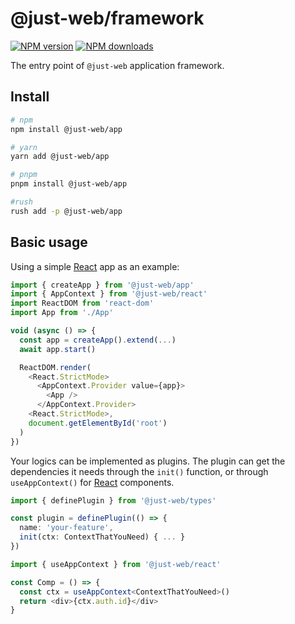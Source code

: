 # @just-web/framework

[![NPM version][npm-image]][npm-url]
[![NPM downloads][downloads-image]][downloads-url]

The entry point of `@just-web` application framework.

## Install

```sh
# npm
npm install @just-web/app

# yarn
yarn add @just-web/app

# pnpm
pnpm install @just-web/app

#rush
rush add -p @just-web/app
```

## Basic usage

Using a simple [React] app as an example:

```ts
import { createApp } from '@just-web/app'
import { AppContext } from '@just-web/react'
import ReactDOM from 'react-dom'
import App from './App'

void (async () => {
  const app = createApp().extend(...)
  await app.start()

  ReactDOM.render(
    <React.StrictMode>
      <AppContext.Provider value={app}>
        <App />
      </AppContext.Provider>
    <React.StrictMode>,
    document.getElementById('root')
  )
})
```

Your logics can be implemented as plugins.
The plugin can get the dependencies it needs through the `init()` function, or through `useAppContext()` for [React] components.

```ts
import { definePlugin } from '@just-web/types'

const plugin = definePlugin(() => {
  name: 'your-feature',
  init(ctx: ContextThatYouNeed) { ... }
})
```

```ts
import { useAppContext } from '@just-web/react'

const Comp = () => {
  const ctx = useAppContext<ContextThatYouNeed>()
  return <div>{ctx.auth.id}</div>
}
```

[React]: https://reactjs.org/
[downloads-image]: https://img.shields.io/npm/dm/@just-web/app.svg?style=flat
[downloads-url]: https://npmjs.org/package/@just-web/app
[npm-image]: https://img.shields.io/npm/v/@just-web/app.svg?style=flat
[npm-url]: https://npmjs.org/package/@just-web/app
